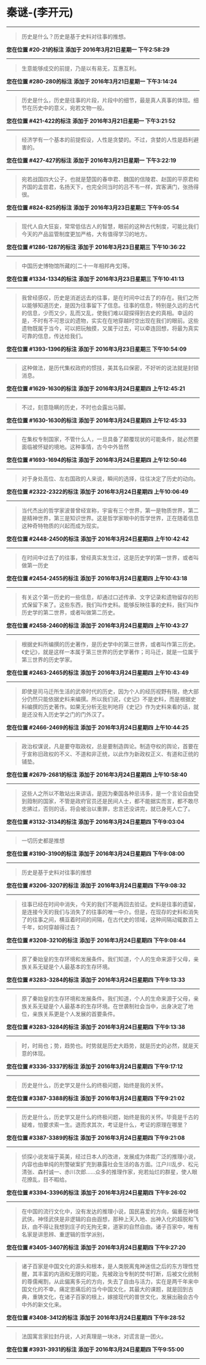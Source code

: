 # 秦谜-(李开元)

---

> 历史是什么？历史是基于史料对往事的推想。

**您在位置 #20-21的标注** **添加于 2016年3月21日星期一 下午2:58:29**

---

> 生意能够成交的前提，乃是以有易无，互惠互利。

**您在位置 #280-280的标注** **添加于 2016年3月21日星期一 下午3:14:24**

---

> 历史是什么，历史是往事的片段，片段中的细节，最是真人真事的体现。细节在历史中的意义，宛若文物一般。

**您在位置 #421-422的标注** **添加于 2016年3月21日星期一 下午3:21:52**

---

> 经济学有一个基本的前提假设，人性是贪婪的。不过，贪婪的人性是趋利避害的。

**您在位置 #427-427的标注** **添加于 2016年3月21日星期一 下午3:22:19**

---

> 宛若战国四大公子，也就是楚国的春申君、魏国的信陵君、赵国的平原君和齐国的孟尝君，名扬天下，也完全同当时的吕不韦一样，宾客满门，张扬得很。

**您在位置 #824-825的标注** **添加于 2016年3月23日星期三 下午9:05:54**

---

> 现代人自大狂妄，常常低估古人的智慧，眼前的这种古代制度，可能比我们今天的产品监管制度更加严格，大有值得学习的地方。

**您在位置 #1286-1287的标注** **添加于 2016年3月23日星期三 下午10:36:22**

---

> 中国历史博物馆所藏的[二十一年相邦冉戈]等。

**您在位置 #1334-1334的标注** **添加于 2016年3月23日星期三 下午10:41:13**

---

> 我曾经感叹，历史是消逝远去的往事，是在时间中过去了的存在。我们之所以能够知道历史，是因为往事留下了信息。往事的信息，特别是久远的古代的信息，少而又少，乱而又乱，使我们难以窥探得到古史的真相。幸运的是，不时有不可思议的遗物，实实在在地穿越时空出现在我们的眼前。这些遗物既属于当今，可以把玩触摸，又属于过去，可以牵连回想，将最为真实可靠的信息，传达给我们。

**您在位置 #1393-1396的标注** **添加于 2016年3月23日星期三 下午10:54:09**

---

> 这种做法，是历代集权政府的惯技，美其名曰保密，不好听的说法就是封锁消息。

**您在位置 #1629-1630的标注** **添加于 2016年3月24日星期四 上午12:45:21**

---

> 不过，刻意隐瞒的历史，不时也会露出马脚。

**您在位置 #1630-1630的标注** **添加于 2016年3月24日星期四 上午12:45:33**

---

> 在集权专制国家，不管什么人，一旦具备了颠覆现状的可能条件，就必然要面临被怀疑的境地。这种事情，古今中外皆然

**您在位置 #1693-1694的标注** **添加于 2016年3月24日星期四 上午12:50:46**

---

> 对于身处高位、左右国政的人来说，瞬间的选择，往往决定了历史的动向。

**您在位置 #2322-2322的标注** **添加于 2016年3月24日星期四 上午10:06:49**

---

> 当代杰出的哲学家波普曾经宣称，宇宙有三个世界，第一是物质世界，第二是精神世界，第三是知识世界。这是哲学家眼中的哲学世界，正在随着信息这种奇特物质的兴起而成为现实。

**您在位置 #2448-2450的标注** **添加于 2016年3月24日星期四 上午10:42:42**

---

> 在时间中过去了的往事，曾经真实发生过，这是历史学的第一世界，或者叫做第一历史

**您在位置 #2454-2455的标注** **添加于 2016年3月24日星期四 上午10:43:18**

---

> 有关这个第一历史的一些信息，却通过口述传承、文字记录和遗物留存的形式保留下来了。这些东西，我们叫作史料。能够反映往事的史料，我们叫作历史学的第二世界，或者叫做第二历史。

**您在位置 #2458-2460的标注** **添加于 2016年3月24日星期四 上午10:43:27**

---

> 根据史料所编撰的历史著作，是历史学中的第三世界，或者叫作第三历史。《史记》，就是这样一本属于第三世界的历史学著作；司马迁，就是一位属于第三世界的历史学家。

**您在位置 #2463-2465的标注** **添加于 2016年3月24日星期四 上午10:43:49**

---

> 即使是司马迁所生活的武帝时代的历史，因为个人的经历视野有限，绝大部分仍然只能依据史料来编撰。所以我们说，《史记》不是史料，而是根据史料编撰的历史著作。如果无分析无批判地将《史记》作为史料来看的话，就是还没有入历史学之门的门外汉了。

**您在位置 #2466-2469的标注** **添加于 2016年3月24日星期四 上午10:44:25**

---

> 政治权谋说，凡是要夺取政权，总是要制造舆论。制造夺权的舆论，首要在于宣称旧政权的不义、不道和非正统，以此作为新政权正义、有道和正统的铺垫。

**您在位置 #2679-2681的标注** **添加于 2016年3月24日星期四 上午10:58:40**

---

> 这些人之所以不敢站出来讲话，是因为秦国各种忌讳多，是一个言论自由受到箝制的国家，不管是政府官员还是民间人士，都不能据实而言，都不敢尽忠拂过，否则的话，将会被治以重罪，忠言还没讲完，就已身死人亡了。

**您在位置 #3132-3134的标注** **添加于 2016年3月24日星期四 下午9:03:04**

---

> 一切历史都是推想

**您在位置 #3190-3190的标注** **添加于 2016年3月24日星期四 下午9:08:00**

---

> 历史是基于史料对往事的推想

**您在位置 #3206-3207的标注** **添加于 2016年3月24日星期四 下午9:08:32**

---

> 往事已经在时间中消失，今天的我们不能再回去验证。史料是往事的遗留，是连接今天的我们与消失了的往事的唯一中介。但是，在现存的史料和消失了的往事之间，横亘着时间的间隔，在古代史的领域，这种间隔动辄数百上千年，如何穿越得过去？

**您在位置 #3208-3210的标注** **添加于 2016年3月24日星期四 下午9:08:44**

---

> 原了秦始皇的生存环境和发展条件。我们知道，个人的生命来源于父母，亲族关系无疑是个人最基本的生存环境。

**您在位置 #3283-3284的标注** **添加于 2016年3月24日星期四 下午9:13:33**

---

> 原了秦始皇的生存环境和发展条件。我们知道，个人的生命来源于父母，亲族关系无疑是个人最基本的生存环境。在世袭制社会当中，出身决定了地位，亲族关系更是个人发展的首要条件。

**您在位置 #3283-3284的标注** **添加于 2016年3月24日星期四 下午9:13:38**

---

> 时，时局也；势，趋势也。时势就是历史大趋势，就是历史的必然，就是天意的体现。

**您在位置 #3336-3337的标注** **添加于 2016年3月24日星期四 下午9:17:12**

---

> 历史是什么，历史学又是什么的终极问题，始终是我的关怀。

**您在位置 #3387-3388的标注** **添加于 2016年3月24日星期四 下午9:21:02**

---

> 历史是什么，历史学又是什么的终极问题，始终是我的关怀。毕竟是千古的疑难，怕要求索一生。退而求其次，考证是什么，考证的原理在哪里？

**您在位置 #3387-3389的标注** **添加于 2016年3月24日星期四 下午9:21:08**

---

> 侦探小说发端于英美，经过日本人的改进，发展成为体裁广泛的推理小说，内容也由单纯的刑警破案扩充到暴露社会生活的各方面。江户川乱步、松元清张、森村诚一、赤川次郎……众多的推理作家，宛若灿烂的群星，使人眼花撩乱，目不暇给。

**您在位置 #3394-3396的标注** **添加于 2016年3月24日星期四 下午9:26:02**

---

> 在中国的流行文化中，没有发达的推理小说，国民喜爱的方向，偏重在神怪武侠。神怪武侠是非逻辑的自由遐想，那种上天入地、出神入化的超脱和飞跃，由不得让我想到庄子的无拘无束，道家的自然自由。诸子百家中，唯有名家是讲思辨、重逻辑的哲学派别，

**您在位置 #3405-3407的标注** **添加于 2016年3月24日星期四 下午9:27:20**

---

> 诸子百家是中国文化的源头和根本，是人类脱离鬼神迷信之后的东方理性觉醒，其丰富的内涵和无限的可能，先被政治专制的焚书打断，后被文化统制的尊儒阉割，从此偏离多元的方向，失去了自由与活力，实在是两千年来中国文化的不幸。痛定思痛后的当今中国文化，其最大的课题，就是回到古典，重铸文化，在诸子百家的根上，嫁接现代的普世文化，发展出融会古今中外的新文化来。

**您在位置 #3408-3412的标注** **添加于 2016年3月24日星期四 下午9:28:52**

---

> 法国寓言家拉封丹说，人对真理是一块冰，对谎言是一团火。

**您在位置 #3931-3931的标注** **添加于 2016年3月24日星期四 下午9:55:00**

---

